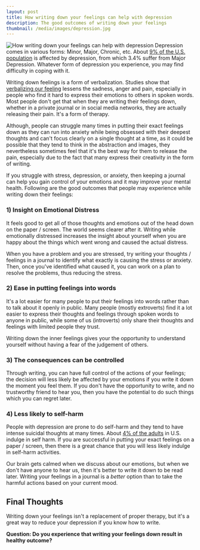 ```yaml
---
layout: post
title: How writing down your feelings can help with depression
description: The good outcomes of writing down your feelings
thumbnail: /media/images/depression.jpg
---
```

![How writing down your feelings can help with depression]({{baseurl}}/media/images/depression.jpg)
<span class="firstcharacter">D</span>epression comes in various forms: Minor, Major, Chronic, etc. About [9% of the U.S. population](http://www.webmd.com/depression/news/20100930/how-many-in-united-states-are-depressed) is affected by depression, from which 3.4% suffer from Major Depression. Whatever form of depression you experience, you may find difficulty in coping with it.

Writing down feelings is a form of verbalization. Studies show that [verbalizing our feeling](http://mybrainfacts.com/cont01/084.html) lessens the sadness, anger and pain, especially in people who find it hard to express their emotions to others in spoken words. Most people don't get that when they are writing their feelings down, whether in a private journal or in social media networks, they are actually releasing their pain. It's a form of therapy.

Although, people can struggle many times in putting their exact feelings down as they can run into anxiety while being obsessed with their deepest thoughts and can't focus clearly on a single thought at a time, as it could be possible that they tend to think in the abstraction and images, they nevertheless sometimes feel that it's the best way for them to release the pain, especially due to the fact that many express their creativity in the form of writing.

If you struggle with stress, depression, or anxiety, then keeping a journal can help you gain control of your emotions and it may improve your mental health. Following are the good outcomes that people may experience while writing down their feelings:

### 1) Insight on Emotional Distress

It feels good to get all of those thoughts and emotions out of the head down on the paper / screen. The world seems clearer after it. Writing while emotionally distressed increases the insight about yourself when you are happy about the things which went wrong and caused the actual distress.

When you have a problem and you are stressed, try writing your thoughts / feelings in a journal to identify what exactly is causing the stress or anxiety. Then, once you've identified what caused it, you can work on a plan to resolve the problems, thus reducing the stress.

### 2) Ease in putting feelings into words

It's a lot easier for many people to put their feelings into words rather than to talk about it openly in public. Many people (mostly extroverts) find it a lot easier to express their thoughts and feelings through spoken words to anyone in public, while some of us (introverts) only share their thoughts and feelings with limited people they trust.

Writing down the inner feelings gives your the opportunity to understand yourself without having a fear of the judgement of others.

### 3) The consequences can be controlled

Through writing, you can have full control of the actions of your feelings; the decision will less likely be affected by your emotions if you write it down the moment you feel them. If you don't have the opportunity to write, and no trustworthy friend to hear you, then you have the potential to do such things which you can regret later.

### 4) Less likely to self-harm

People with depression are prone to do self-harm and they tend to have intense suicidal thoughts at many times. About [4% of the adults](http://www.onlinesociologydegree.net/resources/the-sociology-of-self-injury/) in U.S. indulge in self harm. If you are successful in putting your exact feelings on a paper / screen, then there is a great chance that you will less likely indulge in self-harm activities.

Our brain gets calmed when we discuss about our emotions, but when we don't have anyone to hear us, then it's better to write it down to be read later. Writing your feelings in a journal is a *better* option than to take the harmful actions based on your current mood.

## Final Thoughts

Writing down your feelings isn't a replacement of proper therapy, but it's a great way to reduce your depression if you know how to write.

**Question: Do you experience that writing your feelings down result in healthy outcome?**
